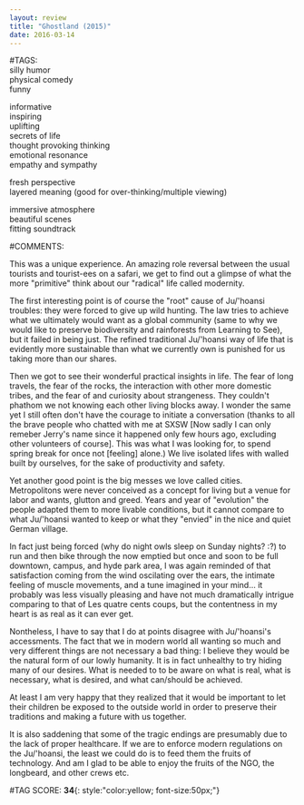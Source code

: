 ```yaml
---  
layout: review  
title: "Ghostland (2015)"  
date: 2016-03-14  
---  
```

  
#TAGS:  
silly humor  
physical comedy  
funny  
  
informative  
inspiring  
uplifting  
secrets of life  
thought provoking thinking  
emotional resonance  
empathy and sympathy  
  
fresh perspective  
layered meaning (good for over-thinking/multiple viewing)  
  
immersive atmosphere  
beautiful scenes  
fitting soundtrack  
  
#COMMENTS:  
  
This was a unique experience. An amazing role reversal between the usual tourists and tourist-ees on a safari, we get to find out a glimpse of what the more "primitive" think about our "radical" life called modernity.  
  
The first interesting point is of course the "root" cause of Ju/'hoansi troubles: they were forced to give up wild hunting. The law tries to achieve what we ultimately would want as a global community (same to why we would like to preserve biodiversity and rainforests from Learning to See), but it failed in being just. The refined traditional Ju/'hoansi way of life that is evidently more sustainable than what we currently own is punished for us taking more than our shares.  
  
Then we got to see their wonderful practical insights in life. The fear of long travels, the fear of the rocks, the interaction with other more domestic tribes, and the fear of and curiosity about strangeness. They couldn't phathom we not knowing each other living blocks away. I wonder the same yet I still often don't have the courage to initiate a conversation (thanks to all the brave people who chatted with me at SXSW [Now sadly I can only remeber Jerry's name since it happened only few hours ago, excluding other volunteers of course]. This was what I was looking for, to spend spring break for once not [feeling] alone.) We live isolated lifes with walled built by ourselves, for the sake of productivity and safety.  
  
Yet another good point is the big messes we love called  cities. Metropolitons were never conceived as a concept for living but a venue for labor and wants, glutton and greed. Years and year of "evolution" the people adapted them to more livable conditions, but it cannot compare to what Ju/'hoansi wanted to keep or what they "envied" in the nice and quiet German village.  
  
In fact just being forced (why do night owls sleep on Sunday nights? :?) to run and then bike through the now emptied but once and soon to be full downtown, campus, and hyde park area, I was again reminded of that satisfaction coming from the wind oscilating over the ears, the intimate feeling of muscle movements, and a tune imagined in your mind... it probably was less visually pleasing and have not much dramatically intrigue comparing to that of Les quatre cents coups, but the contentness in my heart is as real as it can ever get.  
  
Nontheless, I have to say that I do at points disagree with Ju/'hoansi's accessments. The fact that we in modern world all wanting so much and very different things are not necessary a bad thing: I believe they would be the natural form of our lowly humanity. It is in fact unhealthy to try hiding many of our desires. What is needed to to be aware on what is real, what is necessary, what is desired, and what can/should be achieved.  
  
At least I am very happy that they realized that it would be important to let their children be exposed to the outside world in order to preserve their traditions and making a future with us together.  
  
It is also saddening that some of the tragic endings are presumably due to the lack of proper healthcare. If we are to enforce modern regulations on the Ju/'hoansi, the least we could do is to feed them the fruits of technology. And am I glad to be able to enjoy the fruits of the NGO, the longbeard, and other crews etc.  
  
  
  
  
  
#TAG SCORE: **34**{: style:"color:yellow; font-size:50px;"}  
